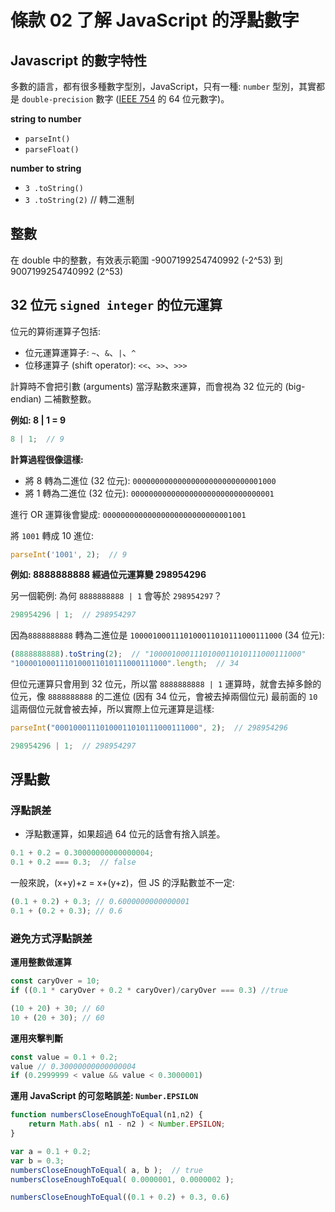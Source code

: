 # 條款 02 了解 JavaScript 的浮點數字

## Javascript 的數字特性

多數的語言，都有很多種數字型別，JavaScript，只有一種: `number` 型別，其實都是 `double-precision` 數字 ([IEEE 754](https://zh.wikipedia.org/wiki/IEEE_754) 的 64 位元數字)。

**string to number**

- `parseInt()`
- `parseFloat()`

**number to string**

- `3 .toString()`
- `3 .toString(2)` // 轉二進制

## 整數

在 double 中的整數，有效表示範圍
-9007199254740992 (-2^53) 到 9007199254740992 (2^53)

## 32 位元 `signed integer` 的位元運算

位元的算術運算子包括: 
- 位元運算運算子: `~`、`&`、`|`、`^`
- 位移運算子 (shift operator): `<<`、`>>`、`>>>`

計算時不會把引數 (arguments) 當浮點數來運算，而會視為 32 位元的 (big-endian) 二補數整數。

**例如: 8 | 1 = 9**

```javascript
8 | 1;  // 9
```

**計算過程很像這樣:**

- 將 8 轉為二進位 (32 位元): `00000000000000000000000000001000`
- 將 1 轉為二進位 (32 位元): `00000000000000000000000000000001`

進行 OR 運算後會變成: `00000000000000000000000000001001`

將 `1001` 轉成 10 進位: 

```javascript
parseInt('1001', 2);  // 9
```

**例如: 8888888888 經過位元運算變 298954296**

另一個範例: 為何 `8888888888 | 1` 會等於 `298954297`？

```javascript
298954296 | 1;  // 298954297
```

因為`8888888888` 轉為二進位是 `1000010001110100011010111000111000` (34 位元): 

```javascript
(8888888888).toString(2);  // "1000010001110100011010111000111000"
"1000010001110100011010111000111000".length;  // 34
```

但位元運算只會用到 32 位元，所以當 `8888888888 | 1` 運算時，就會去掉多餘的位元，像 `8888888888` 的二進位 (因有 34 位元，會被去掉兩個位元) 最前面的 `10` 這兩個位元就會被去掉，所以實際上位元運算是這樣: 

```javascript
parseInt("00010001110100011010111000111000", 2);  // 298954296

298954296 | 1;  // 298954297
```

## 浮點數

### 浮點誤差

- 浮點數運算，如果超過 64 位元的話會有捨入誤差。

```javascript
0.1 + 0.2 = 0.30000000000000004;
0.1 + 0.2 === 0.3;  // false
```

一般來說，(x+y)+z = x+(y+z)，但 JS 的浮點數並不一定: 

```javascript
(0.1 + 0.2) + 0.3; // 0.6000000000000001
0.1 + (0.2 + 0.3); // 0.6
```

### 避免方式浮點誤差

**運用整數做運算**

```javascript
const caryOver = 10;
if ((0.1 * caryOver + 0.2 * caryOver)/caryOver === 0.3) //true
```

```javascript
(10 + 20) + 30; // 60
10 + (20 + 30); // 60
```

**運用夾擊判斷**

```javascript
const value = 0.1 + 0.2;
value // 0.30000000000000004
if (0.2999999 < value && value < 0.3000001)
```

**運用 JavaScript 的可忽略誤差: `Number.EPSILON`**

```javascript
function numbersCloseEnoughToEqual(n1,n2) {
	return Math.abs( n1 - n2 ) < Number.EPSILON;
}
```

```javascript
var a = 0.1 + 0.2;
var b = 0.3;
numbersCloseEnoughToEqual( a, b );	// true
numbersCloseEnoughToEqual( 0.0000001, 0.0000002 );
```

```javascript
numbersCloseEnoughToEqual((0.1 + 0.2) + 0.3, 0.6)
```

